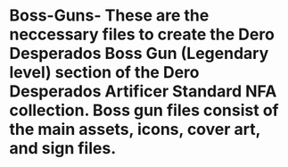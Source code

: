 # Boss-Guns- These are the neccessary files to create the Dero Desperados Boss Gun (Legendary level) section of the Dero Desperados Artificer Standard NFA collection. Boss gun files consist of the main assets, icons, cover art, and sign files.
